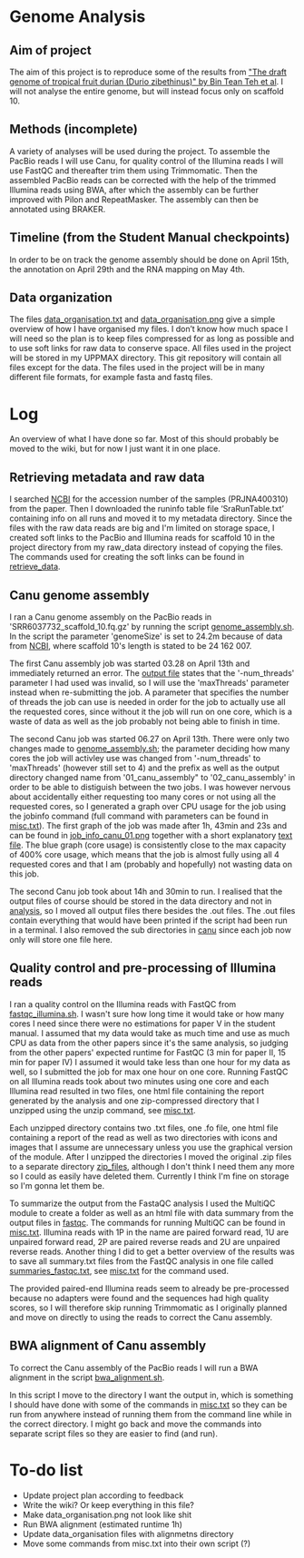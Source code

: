 # Genome Analysis

## Aim of project
The aim of this project is to reproduce some of the results from ["The draft genome of tropical fruit durian (Durio zibethinus)" by Bin Tean Teh et al](https://www.nature.com/articles/ng.3972/). I will not analyse the entire genome, but will instead focus only on scaffold 10.

## Methods (incomplete)
A variety of analyses will be used during the project. To assemble the PacBio reads I will use Canu, for quality control of the Illumina reads I will use FastQC and thereafter trim them using Trimmomatic. Then the assembled PacBio reads can be corrected with the help of the trimmed Illumina reads using BWA, after which the assembly can be further improved with Pilon and RepeatMasker. The assembly can then be annotated using BRAKER.

## Timeline (from the Student Manual checkpoints)
In order to be on track the genome assembly should be done on April 15th, the annotation on April 29th and the RNA mapping on May 4th.

## Data organization
The files [data_organisation.txt](data_organisation.txt) and [data_organisation.png](data_organisation.png) give a simple overview of how I have organised my files.
I don’t know how much space I will need so the plan is to keep files compressed for as long as possible and to use soft links for raw data to conserve space. All files used in the project will be stored in my UPPMAX directory.
This git repository will contain all files except for the data.
The files used in the project will be in many different file formats, for example fasta and fastq files.

# Log
An overview of what I have done so far. Most of this should probably be moved to the wiki, but for now I just want it in one place.

## Retrieving metadata and raw data
I searched [NCBI](https://www.ncbi.nlm.nih.gov/sra) for the accession number of the samples (PRJNA400310) from the paper. Then I downloaded the runinfo table file ‘SraRunTable.txt’ containing info on all runs and moved it to my metadata directory.
Since the files with the raw data reads are big and I'm limited on storage space, I created soft links to the PacBio and Illumina reads for scaffold 10 in the project directory from my raw_data directory instead of copying the files. The commands used for creating the soft links can be found in [retrieve_data](code/retrieve_data). 

## Canu genome assembly
I ran a Canu genome assembly on the PacBio reads in 'SRR6037732_scaffold_10.fq.gz' by running the script [genome_assembly.sh](code/genome_assembly.sh). In the script the parameter 'genomeSize' is set to 24.2m because of data from [NCBI](https://www.ncbi.nlm.nih.gov/Traces/wgs/NSDW01?display=contigs), where scaffold 10's length is stated to be 24 162 007.

The first Canu assembly job was started 03.28 on April 13th and immediately returned an error. The [output file](analysis/genome_assembly/canu/01_canu_assembly.out) states that the '-num_threads' parameter I had used was invalid, so I will use the 'maxThreads' parameter instead when re-submitting the job. A parameter that specifies the number of threads the job can use is needed in order for the job to actually use all the requested cores, since without it the job will run on one core, which is a waste of data as well as the job probably not being able to finish in time.

The second Canu job was started 06.27 on April 13th. There were only two changes made to [genome_assembly.sh](code/genome_assembly.sh); the parameter deciding how many cores the job will activley use was changed from '-num_threads' to 'maxThreads' (however still set to 4) and the prefix as well as the output directory changed name from '01_canu_assembly" to '02_canu_assembly' in order to be able to distiguish between the two jobs.
I was however nervous about accidentally either requesting too many cores or not using all the requested cores, so I generated a graph over CPU usage for the job using the jobinfo command (full command with parameters can be found in [misc.txt](code/misc.txt)). The first graph of the job was made after 1h, 43min and 23s and can be found in [job_info_canu_01.png](job_info/job_info_canu_01.png) together with a short explanatory [text file](job_info/job_info_canu.txt). The blue graph (core usage) is consistently close to the max capacity of 400% core usage, which means that the job is almost fully using all 4 requested cores and that I am (probably and hopefully) not wasting data on this job.

The second Canu job took about 14h and 30min to run. I realised that the output files of course should be stored in the data directory and not in [analysis](analysis/), so I moved all output files there besides the .out files. The .out files contain everything that would have been printed if the script had been run in a terminal. I also removed the sub directories in [canu](analysis/genome_assembly/canu/) since each job now only will store one file here.

## Quality control and pre-processing of Illumina reads
I ran a quality control on the Illumina reads with FastQC from [fastqc_illumina.sh](code/fastqc_illumina.sh). I wasn't sure how long time it would take or how many cores I need since there were no estimations for paper V in the student manual. I assumed that my data would take as much time and use as much CPU as data from the other papers since it's the same analysis, so judging from the other papers' expected runtime for FastQC (3 min for paper II, 15 min for paper IV) I assumed it would take less than one hour for my data as well, so I submitted the job for max one hour on one core.
Running FastQC on all Illumina reads took about two minutes using one core and each Illumina read resulted in two files, one html file containing the report generated by the analysis and one zip-compressed directory that I unzipped using the unzip command, see [misc.txt](code/misc.txt).

Each unzipped directory contains two .txt files, one .fo file, one html file containing a report of the read as well as two directories with icons and images that I assume are unnecessary unless you use the graphical version of the module.
After I unzipped the directories I moved the original .zip files to a separate directory [zip_files](analysis/pre_processing/fastqc/zip_files/), although I don't think I need them any more so I could as easily have deleted them. Currently I think I'm fine on storage so I'm gonna let them be.

To summarize the output from the FastaQC analysis I used the MultiQC module to create a folder as well as an html file with data summary from the output files in [fastqc](analysis/pre_processing/fastqc/). The commands for running MultiQC can be found in [misc.txt](code/misc.txt). Illumina reads with 1P in the name are paired forward read, 1U are unpaired forward read, 2P are paired reverse reads and 2U are unpaired reverse reads. Another thing I did to get a better overview of the results was to save all summary.txt files from the FastQC analysis in one file called [summaries_fastqc.txt](analysis/pre_processing/fastqc/summaries_fastqc.txt), see [misc.txt](code/misc.txt) for the command used.

The provided paired-end Illumina reads seem to already be pre-processed because no adapters were found and the sequences had high quality scores, so I will therefore skip running Trimmomatic as I originally planned and move on directly to using the reads to correct the Canu assembly.

## BWA alignment of Canu assembly
To correct the Canu assembly of the PacBio reads I will run a BWA alignment in the script [bwa_alignment.sh](code/bwa_alignment.sh).

In this script I move to the directory I want the output in, which is something I should have done with some of the commands in [misc.txt](code/misc.txt) so they can be run from anywhere instead of running them from the command line while in the correct directory. I might go back and move the commands into separate script files so they are easier to find (and run).

# To-do list
* Update project plan according to feedback
* Write the wiki? Or keep everything in this file?
* Make data_organisation.png not look like shit
* Run BWA alignment (estimated runtime 1h)
* Update data_organisation files with alignmetns directory
* Move some commands from misc.txt into their own script (?)
